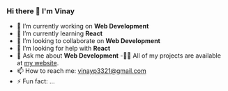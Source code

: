 ### Hi there 👋 I'm Vinay

- 🔭 I’m currently working on **Web Development**
- 🌱 I’m currently learning **React**
- 👯 I’m looking to collaborate on **Web Development**
- 🤔 I’m looking for help with **React**
- 💬 Ask me about **Web Development**
-:man_technologist: All of my projects are available at [my website](https://vinayprajapati.me/).
- 📫 How to reach me: vinayp3321@gmail.com
- ⚡ Fun fact: ...

